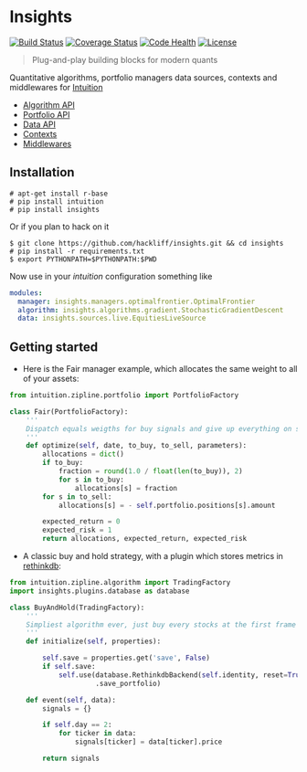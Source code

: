 Insights
========

[![Build Status](https://travis-ci.org/hackliff/insights.png?branch=develop)](https://travis-ci.org/hackliff/insights)
[![Coverage Status](https://coveralls.io/repos/hackliff/insights/badge.png)](https://coveralls.io/r/hackliff/insights)
[![Code Health](https://landscape.io/github/hackliff/insights/develop/landscape.png)](https://landscape.io/github/hackliff/insights/develop)
[![License](https://pypip.in/license/insights/badge.png)](https://pypi.python.org/pypi/insights/)

> Plug-and-play building blocks for modern quants

Quantitative algorithms, portfolio managers data sources, contexts and
middlewares for [Intuition](https://github.com/hackliff/intuition)

* [Algorithm API](https://github.com/hackliff/insights/blob/develop/algorithms/readme.md)
* [Portfolio API](https://github.com/hackliff/insights/blob/develop/managers/readme.md)
* [Data API](https://github.com/hackliff/insights/blob/develop/sources/readme.md)
* [Contexts](https://github.com/hackliff/insights/blob/develop/contexts/readme.md)
* [Middlewares](https://github.com/hackliff/insights/blob/develop/contexts/readme.md)


Installation
------------

```console
# apt-get install r-base
# pip install intuition
# pip install insights
```

Or if you plan to hack on it

```console
$ git clone https://github.com/hackliff/insights.git && cd insights
# pip install -r requirements.txt
$ export PYTHONPATH=$PYTHONPATH:$PWD
```

Now use in your *intuition* configuration something like

```yaml
modules:
  manager: insights.managers.optimalfrontier.OptimalFrontier
  algorithm: insights.algorithms.gradient.StochasticGradientDescent
  data: insights.sources.live.EquitiesLiveSource
```


Getting started
---------------

* Here is the Fair manager example, which allocates the same weight to all of your assets:

```python
from intuition.zipline.portfolio import PortfolioFactory

class Fair(PortfolioFactory):
    '''
    Dispatch equals weigths for buy signals and give up everything on sell ones
    '''
    def optimize(self, date, to_buy, to_sell, parameters):
        allocations = dict()
        if to_buy:
            fraction = round(1.0 / float(len(to_buy)), 2)
            for s in to_buy:
                allocations[s] = fraction
        for s in to_sell:
            allocations[s] = - self.portfolio.positions[s].amount

        expected_return = 0
        expected_risk = 1
        return allocations, expected_return, expected_risk
```

* A classic buy and hold strategy, with a plugin which stores metrics in
[rethinkdb](www.rethinkdb.com):

```python
from intuition.zipline.algorithm import TradingFactory
import insights.plugins.database as database

class BuyAndHold(TradingFactory):
    '''
    Simpliest algorithm ever, just buy every stocks at the first frame
    '''
    def initialize(self, properties):

        self.save = properties.get('save', False)
        if self.save:
            self.use(database.RethinkdbBackend(self.identity, reset=True)
                     .save_portfolio)

    def event(self, data):
        signals = {}

        if self.day == 2:
            for ticker in data:
                signals[ticker] = data[ticker].price

        return signals
```

